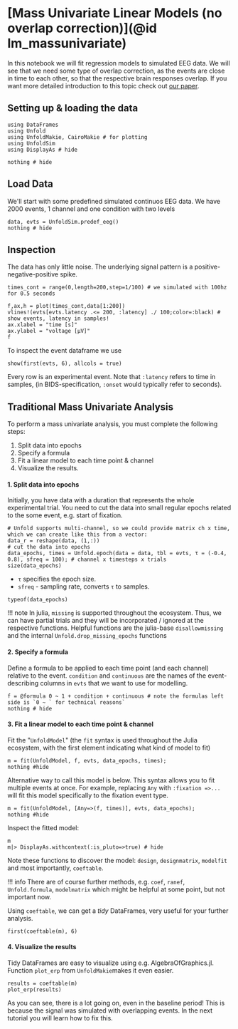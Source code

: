 # [Mass Univariate Linear Models (no overlap correction)](@id lm_massunivariate)

In this notebook we will fit regression models to simulated EEG data. We will see that we need some type of overlap correction, as the events are close in time to each other, so that the respective brain responses overlap.
If you want more detailed introduction to this topic check out [our paper](https://peerj.com/articles/7838/).



## Setting up & loading the data
```@example Main
using DataFrames
using Unfold
using UnfoldMakie, CairoMakie # for plotting
using UnfoldSim
using DisplayAs # hide

nothing # hide
```


## Load Data
We'll start with some predefined simulated continuos EEG data. We have 2000 events, 1 channel and one condition with two levels
```@example Main
data, evts = UnfoldSim.predef_eeg()
nothing # hide
```
## Inspection
The data has only little noise. The underlying signal pattern is a positive-negative-positive spike.
```@example Main
times_cont = range(0,length=200,step=1/100) # we simulated with 100hz for 0.5 seconds

f,ax,h = plot(times_cont,data[1:200])
vlines!(evts[evts.latency .<= 200, :latency] ./ 100;color=:black) # show events, latency in samples!
ax.xlabel = "time [s]"
ax.ylabel = "voltage [µV]"
f
```

To inspect the event dataframe we use
```@example Main
show(first(evts, 6), allcols = true)
```
Every row is an experimental event. Note that `:latency` refers to time in samples, (in BIDS-specification,  `:onset` would typically refer to seconds).


## Traditional Mass Univariate Analysis
To perform a mass univariate analysis, you must complete the following steps:

1. Split data into epochs 
2. Specify a formula 
3. Fit a linear model to each time point & channel
4. Visualize the results.


#### 1. Split data into epochs 
Initially, you have data with a duration that represents the whole experimental trial. You need to cut the data into small regular epochs related to the some event, e.g. start of fixation.

```@example Main
# Unfold supports multi-channel, so we could provide matrix ch x time, which we can create like this from a vector:
data_r = reshape(data, (1,:))
# cut the data into epochs
data_epochs, times = Unfold.epoch(data = data, tbl = evts, τ = (-0.4, 0.8), sfreq = 100); # channel x timesteps x trials
size(data_epochs)
```
- `τ` specifies the epoch size.
- `sfreq` - sampling rate, converts `τ` to samples.


```@example Main
typeof(data_epochs)
```
!!! note
    In julia, `missing` is supported throughout the ecosystem. Thus, we can have partial trials and they will be incorporated / ignored at the respective functions. Helpful functions are the julia-base `disallowmissing` and the internal `Unfold.drop_missing_epochs` functions


#### 2. Specify a formula
Define a formula to be applied to each time point (and each channel) relative to the event. `condition` and `continuous` are the names of the event-describing columns in `evts` that we want to use for modelling.

```@example Main
f = @formula 0 ~ 1 + condition + continuous # note the formulas left side is `0 ~ ` for technical reasons`
nothing # hide
```

#### 3. Fit a linear model to each time point & channel

Fit the "`UnfoldModel`" (the `fit` syntax is used throughout the Julia ecosystem, with the first element indicating what kind of model to fit)
```@example Main
m = fit(UnfoldModel, f, evts, data_epochs, times); 
nothing #hide
```

Alternative way to call this model is below. This syntax allows you to fit multiple events at once. For example, replacing `Any` with `:fixation =>...` will fit this model specifically to the fixation event type.
```@example Main
m = fit(UnfoldModel, [Any=>(f, times)], evts, data_epochs); 
nothing #hide
```

Inspect the fitted model:
```@example Main
m
m|> DisplayAs.withcontext(:is_pluto=>true) # hide
```
Note these functions to discover the model: `design`, `designmatrix`, `modelfit` and most importantly, `coeftable`. 

!!! info
        There are of course further methods, e.g. `coef`, `ranef`, `Unfold.formula`, `modelmatrix` which might be helpful at some point, but not important now.

Using `coeftable`, we can get a *tidy* DataFrames, very useful for your further analysis.

```@example Main
first(coeftable(m), 6)
```

#### 4. Visualize the results
Tidy DataFrames are easy to visualize using e.g. AlgebraOfGraphics.jl. Function `plot_erp` from `UnfoldMakie`makes it even easier.  

```@example Main
results = coeftable(m)
plot_erp(results)
```
As you can see, there is a lot going on, even in the baseline period! This is because the signal was simulated with overlapping events. In the next tutorial you will learn how to fix this.
